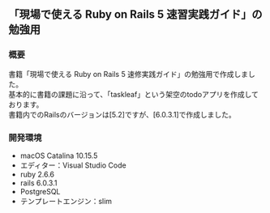 ## 「現場で使える Ruby on Rails 5 速習実践ガイド」の勉強用

### 概要

書籍「現場で使える Ruby on Rails 5 速修実践ガイド」の勉強用で作成しました。  
基本的に書籍の課題に沿って、「taskleaf」という架空のtodoアプリを作成しております。  
書籍内でのRailsのバージョンは[5.2]ですが、[6.0.3.1]で作成しました。

### 開発環境

- macOS Catalina 10.15.5
- エディター：Visual Studio Code
- ruby 2.6.6
- rails 6.0.3.1
- PostgreSQL
- テンプレートエンジン：slim
